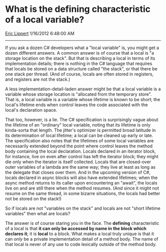 # What is the defining characteristic of a local variable?

[Eric Lippert](https://social.msdn.microsoft.com/profile/Eric%20Lippert) 1/16/2012 6:48:00 AM

-----

If you ask a dozen C\# developers what a "local variable" is, you might get a dozen different answers. A common answer is of course that a local is "a storage location on the stack". But that is describing a local in terms of its implementation details; there is nothing in the C\# language that requires that locals be stored on a data structure called "the stack", or that there be one stack per thread. (And of course, locals are often stored in registers, and registers are not the stack.)

A less implementation-detail-laden answer might be that a local variable is a variable whose storage location is "allocated from the temporary store". That is, a local variable is a variable whose lifetime is known to be short; the local's lifetime ends when control leaves the code associated with the local's declaration space.

That too, however, is a lie. The C\# specification is surprisingly vague about the lifetime of an "ordinary" local variable, noting that its lifetime is only kinda-sorta that length. The jitter's optimizer is permitted broad latitude in its determination of local lifetime; a local can be cleaned up early or late. The specification also notes that the lifetimes of some local variables are necessarily extended beyond the point where control leaves the method body containing the local declaration. Locals declared in an iterator block, for instance, live on even after control has left the iterator block; they might die only when the iterator is itself collected. Locals that are closed-over outer variables of a lambda are the same way; they live at least as long as the delegate that closes over them. And in the upcoming version of C\#, locals declared in async blocks will also have extended lifetimes; when the async method returns to its caller upon encountering an "await", the locals live on and are still there when the method resumes. (And since it might not resume on the same thread, in some bizarre situations, the locals had better not be stored on the stack\!)

So if locals are not "variables on the stack" and locals are not "short lifetime variables" then what are locals?

The answer is of course staring you in the face. The **defining** characteristic of a local is that **it can only be accessed by name in the block which declares it**; it is **local** to a block. What makes a local truly unique is that it can *only* be a private implementation detail of a method body. The name of that local is never of any use to code lexically outside of the method body.

